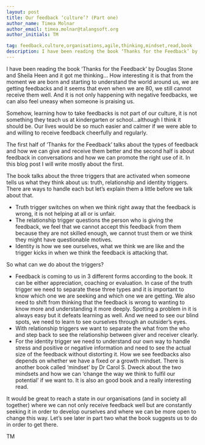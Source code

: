 ```yaml
---
layout: post
title: Our feedback ‘culture’? (Part one)
author_name: Timea Molnar
author_email: timea.molnar@talangsoft.org
author_initials: TM

tag: feedback,culture,organisations,agile,thinking,mindset,read,book
description: I have been reading the book ‘Thanks for the Feedback’ by Douglas Stone and Sheila Heen and it got me thinking… 
---
```

I have been reading the book ‘Thanks for the Feedback’ by Douglas Stone and Sheila Heen and it got me thinking… 
How interesting it is that from the moment we are born and starting to understand the world around us, we are getting feedbacks and it seems that even when we are 80, we still cannot receive them well. And it is not only happening with negative feedbacks, we can also feel uneasy when someone is praising us. 

Somehow, learning how to take feedbacks is not part of our culture, it is not something they teach us at kindergarten or school...although I think it should be. Our lives would be so much easier and calmer if we were able to and willing to receive feedback cheerfully and regularly.

The first half of ‘Thanks for the Feedback’ talks about the types of feedback and how we can give and receive them better and the second half is about feedback in conversations and how we can promote the right use of it. In this blog post I will write mostly about the first.

The book talks about the three triggers that are activated when someone tells us what they think about us: truth, relationship and identity triggers. There are ways to handle each but let’s explain them a little before we talk about that.

- Truth trigger switches on when we think right away that the feedback is wrong, it is not helping at all or is unfair.
- The relationship trigger questions the person who is giving the feedback, we feel that we cannot accept this feedback from them because they are not skilled enough, we cannot trust them or we think they might have questionable motives.
- Identity is how we see ourselves, what we think we are like and the trigger kicks in when we think the feedback is attacking that.


So what can we do about the triggers? 

- Feedback is coming to us in 3 different forms according to the book. It can be either appreciation, coaching or evaluation. In case of the truth trigger we need to separate these three types and it is important to know which one we are seeking and which one we are getting. We also need to shift from thinking that the feedback is wrong to wanting to know more and understanding it more deeply. Spotting a problem in it is always easy but it defeats learning as well. And we need to see our blind spots, we need to learn to see ourselves through an outsider’s eyes.
- With relationship triggers we want to separate the what from the who and step back to see the relationship between giver and receiver clearly.
- For the identity trigger we need to understand our own way to handle stress and positive or negative information and need to see the actual size of the feedback without distorting it. How we see feedbacks also depends on whether we have a fixed or a growth mindset. There is another book called ‘mindset’ by Dr Carol S. Dweck about the two mindsets and how we can ‘change the way we think to fulfil our potential’ if we want to. It is also an good book and a really interesting read.

It would be great to reach a state in our organisations (and in society all together) where we can not only receive feedback well but are constantly seeking it in order to develop ourselves and where we can be more open to change this way. 
Let’s see later in part two what the book suggests us to do in order to get there.


TM









